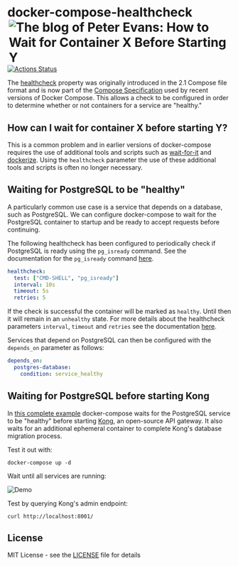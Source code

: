 # docker-compose-healthcheck [<img align="right" alt="The blog of Peter Evans: How to Wait for Container X Before Starting Y" title="View blog post" src="https://peterevans.dev/img/blog-published-badge.svg">](https://peterevans.dev/posts/how-to-wait-for-container-x-before-starting-y/)
[![Actions Status](https://github.com/peter-evans/docker-compose-healthcheck/workflows/docker-compose-healthcheck/badge.svg)](https://github.com/peter-evans/docker-compose-healthcheck/actions)

The [healthcheck](https://docs.docker.com/compose/compose-file/compose-file-v2/#healthcheck) property was originally introduced in the 2.1 Compose file format and is now part of the [Compose Specification](https://github.com/compose-spec/compose-spec/blob/master/spec.md) used by recent versions of Docker Compose.
This allows a check to be configured in order to determine whether or not containers for a service are "healthy."

## How can I wait for container X before starting Y?

This is a common problem and in earlier versions of docker-compose requires the use of additional tools and scripts such as [wait-for-it](https://github.com/vishnubob/wait-for-it) and [dockerize](https://github.com/jwilder/dockerize).
Using the `healthcheck` parameter the use of these additional tools and scripts is often no longer necessary.

## Waiting for PostgreSQL to be "healthy"

A particularly common use case is a service that depends on a database, such as PostgreSQL.
We can configure docker-compose to wait for the PostgreSQL container to startup and be ready to accept requests before continuing.

The following healthcheck has been configured to periodically check if PostgreSQL is ready using the `pg_isready` command. See the documentation for the `pg_isready` command [here](https://www.postgresql.org/docs/9.4/static/app-pg-isready.html).
```yml
healthcheck:
  test: ["CMD-SHELL", "pg_isready"]
  interval: 10s
  timeout: 5s
  retries: 5
```
If the check is successful the container will be marked as `healthy`. Until then it will remain in an `unhealthy` state.
For more details about the healthcheck parameters `interval`, `timeout` and `retries` see the documentation [here](https://docs.docker.com/engine/reference/builder/#healthcheck).

Services that depend on PostgreSQL can then be configured with the `depends_on` parameter as follows:
```yml
depends_on:
  postgres-database:
    condition: service_healthy
```

## Waiting for PostgreSQL before starting Kong

In [this complete example](docker-compose.yml) docker-compose waits for the PostgreSQL service to be "healthy" before starting [Kong](https://getkong.org/), an open-source API gateway. It also waits for an additional ephemeral container to complete Kong's database migration process.

Test it out with:
```
docker-compose up -d
```
Wait until all services are running:

![Demo](/demo.gif?raw=true)

Test by querying Kong's admin endpoint:
```
curl http://localhost:8001/
```

## License

MIT License - see the [LICENSE](LICENSE) file for details
